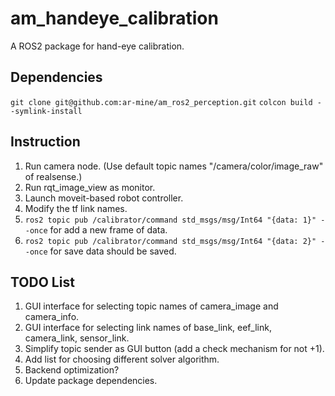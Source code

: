 # am_handeye_calibration
A ROS2 package for hand-eye calibration.

## Dependencies
`git clone git@github.com:ar-mine/am_ros2_perception.git`
`colcon build --symlink-install`

## Instruction
1. Run camera node. (Use default topic names "/camera/color/image_raw" of realsense.)
2. Run rqt_image_view as monitor.
3. Launch moveit-based robot controller.
4. Modify the tf link names.
5. `ros2 topic pub /calibrator/command std_msgs/msg/Int64 "{data: 1}" --once` for add a new frame of data.
6. `ros2 topic pub /calibrator/command std_msgs/msg/Int64 "{data: 2}" --once` for save data should be saved.

## TODO List
1. GUI interface for selecting topic names of camera_image and camera_info.
2. GUI interface for selecting link names of base_link, eef_link, camera_link, sensor_link.
3. Simplify topic sender as GUI button (add a check mechanism for not +1).
4. Add list for choosing different solver algorithm.
5. Backend optimization?
6. Update package dependencies.